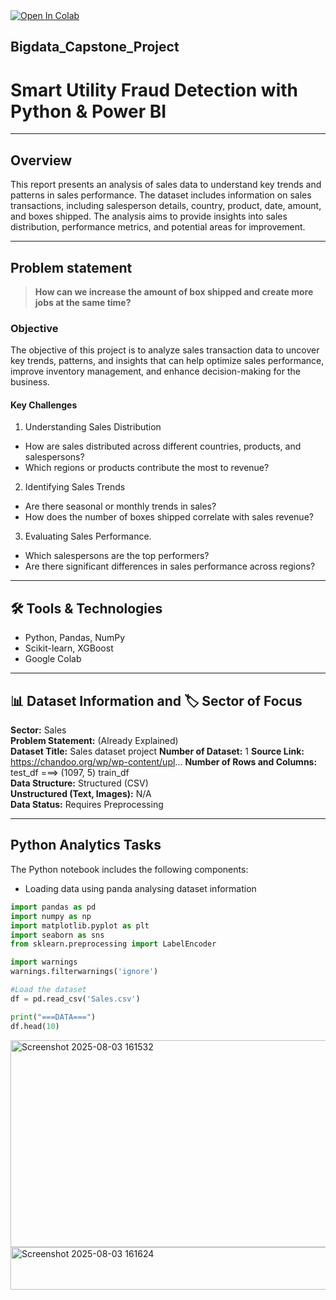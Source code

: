 <html>
  <body>
    <a href="https://colab.research.google.com/drive/1s8hRDZQ71k_WMWmr99lVKWUoq-EMBpQl#scrollTo=9MexvIQyAW_y">
      <img src="https://colab.research.google.com/assets/colab-badge.svg" alt="Open In Colab"/>
    </a>

## Bigdata_Capstone_Project
# Smart Utility Fraud Detection with Python & Power BI  

---

## Overview
This report presents an analysis of sales data to understand key trends and patterns in sales performance. The dataset includes information on sales transactions, including salesperson details, country, product, date, amount, and boxes shipped. The analysis aims to provide insights into sales distribution, performance metrics, and potential areas for improvement.

---
## Problem statement
> **How can we increase the amount of box shipped and create more jobs at the same time?**

### Objective
The objective of this project is to analyze sales transaction data to uncover key trends, patterns, and insights that can help optimize sales performance, improve inventory management, and enhance decision-making for the business.

#### Key Challenges
1. Understanding Sales Distribution
 - How are sales distributed across different countries, products, and salespersons?
 - Which regions or products contribute the most to revenue?
2. Identifying Sales Trends
 - Are there seasonal or monthly trends in sales?
 - How does the number of boxes shipped correlate with sales revenue?
3. Evaluating Sales Performance.
 - Which salespersons are the top performers?
 - Are there significant differences in sales performance across regions?

---
## 🛠️ Tools & Technologies

- Python, Pandas, NumPy  
- Scikit-learn, XGBoost  
- Google Colab    

---
## 📊 Dataset Information and 🏷️ Sector of Focus

**Sector:** Sales  
**Problem Statement:** (Already Explained) <br>
**Dataset Title:** Sales dataset project
**Number of Dataset:** 1 
**Source Link:** https://chandoo.org/wp/wp-content/upl...
**Number of Rows and Columns:**  test_df ===> (1097, 5)  train_df   <br>
**Data Structure:** Structured (CSV) <br>
**Unstructured (Text, Images):** N/A <br>
**Data Status:** Requires Preprocessing <br>

---

##  Python Analytics Tasks

The Python notebook includes the following components:
- Loading data using panda analysing dataset information
  
```python
import pandas as pd
import numpy as np
import matplotlib.pyplot as plt 
import seaborn as sns
from sklearn.preprocessing import LabelEncoder

import warnings
warnings.filterwarnings('ignore')
```
```python
#Load the dataset
df = pd.read_csv('Sales.csv')

print("===DATA===")
df.head(10)

```
<img width="685" height="331" alt="Screenshot 2025-08-03 161532" src="https://github.com/user-attachments/assets/1446d496-5960-4c3f-9c75-ced748c93c1b" />
<img width="723" height="68" alt="Screenshot 2025-08-03 161624" src="https://github.com/user-attachments/assets/8c98f48b-f3b7-4007-bce2-7cb5536f9119" />

  </body>
</html>
